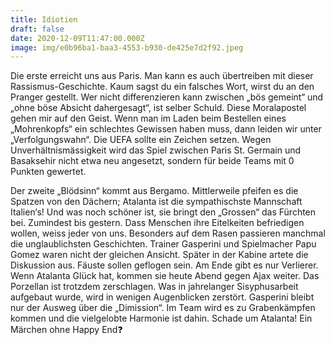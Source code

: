 ```yaml
---
title: Idiotien
draft: false
date: 2020-12-09T11:47:00.000Z
image: img/e0b96ba1-baa3-4553-b930-de425e7d2f92.jpeg
---
```

Die erste erreicht uns aus Paris. Man kann es auch übertreiben mit dieser Rassismus-Geschichte. Kaum sagst du ein falsches Wort, wirst du an den Pranger gestellt. Wer nicht differenzieren kann zwischen „bös gemeint“ und „ohne böse Absicht dahergesagt“, ist selber Schuld. Diese Moralapostel gehen mir auf den Geist. Wenn man im Laden beim Bestellen eines „Mohrenkopfs“ ein schlechtes Gewissen haben muss, dann leiden wir unter „Verfolgungswahn“. Die UEFA sollte ein Zeichen setzen. Wegen Unverhältnismässigkeit wird das Spiel zwischen Paris St. Germain und Basaksehir nicht etwa neu angesetzt, sondern für beide Teams mit 0 Punkten gewertet.

Der zweite „Blödsinn“ kommt aus Bergamo. Mittlerweile pfeifen es die Spatzen von den Dächern; Atalanta ist die sympathischste Mannschaft Italien‘s! Und was noch schöner ist, sie bringt den „Grossen“ das Fürchten bei. Zumindest bis gestern. Dass Menschen ihre Eitelkeiten befriedigen wollen, weiss jeder von uns. Besonders auf dem Rasen passieren manchmal die unglaublichsten Geschichten. Trainer Gasperini und Spielmacher Papu Gomez waren nicht der gleichen Ansicht. Später in der Kabine artete die Diskussion aus. Fäuste sollen geflogen sein. Am Ende gibt es nur Verlierer. Wenn Atalanta Glück hat, kommen sie heute Abend gegen Ajax weiter. Das Porzellan ist trotzdem zerschlagen. Was in jahrelanger Sisyphusarbeit aufgebaut wurde, wird in wenigen Augenblicken zerstört. Gasperini bleibt nur der Ausweg über die „Dimission“. Im Team wird es zu Grabenkämpfen kommen und die vielgelobte Harmonie ist dahin. Schade um Atalanta! Ein Märchen ohne Happy End❓